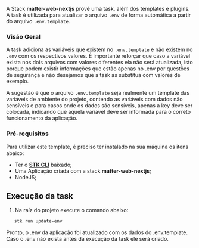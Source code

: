 A Stack **matter-web-nextjs** provê uma task, além dos templates e plugins. A task é utilizada para atualizar o arquivo `.env` de forma automática a partir do arquivo `.env.template`.

### **Visão Geral**

A task adiciona as variáveis que existem no `.env.template` e não existem no `.env` com os respectivos valores. É importante reforçar que caso a variável exista nos dois arquivos com valores diferentes ela não será atualizada, isto porque podem existir informações que estão apenas no .env por questões de segurança e não desejamos que a task as substitua com valores de exemplo.

A sugestão é que o arquivo `.env.template` seja realmente um template das variáveis de ambiente do projeto, contendo as variáveis com dados não sensíveis e para casos onde os dados são sensíveis, apenas a key deve ser colocada, indicando que aquela variável deve ser informada para o correto funcionamento da aplicação.

### Pré-requisitos

Para utilizar este template, é preciso ter instalado na sua máquina os itens abaixo:

- Ter o [**STK CLI**](https://stackspot.com.br/) baixado;
- Uma Aplicação criada com a stack **matter-web-nextjs**;
- NodeJS;

## Execução da task

1. Na raíz do projeto execute o comando abaixo:

```bash
   stk run update-env
```

Pronto, o .env da aplicação foi atualizado com os dados do .env.template. Caso o .env não exista antes da execução da task ele será criado.
